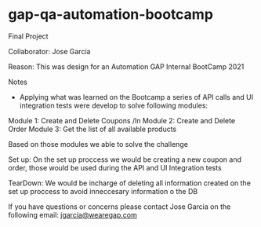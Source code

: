 # gap-qa-automation-bootcamp

Final Project

Collaborator: Jose Garcia

Reason: This was design for an Automation GAP Internal BootCamp 2021

Notes
- Applying what was learned on the Bootcamp a series of API calls and UI integration tests were develop to solve following modules:

Module 1: Create and Delete Coupons /ln
Module 2: Create and Delete Order
Module 3: Get the list of all available products

Based on those modules we able to solve the challenge


Set up:
On the set up proccess we would be creating a new coupon and order, those would be used during the API and UI Integration tests


TearDown: We would be incharge of deleting all information created on the set up proccess to avoid inneccesary information o the DB

If you have questions or concerns please contact Jose Garcia on the following email: jgarcia@wearegap.com
